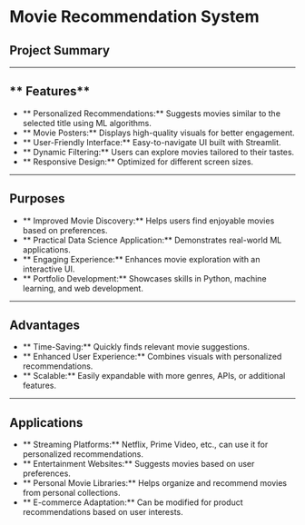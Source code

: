 # **Movie Recommendation System**

## **Project Summary**
---

## ** Features**
- ** Personalized Recommendations:** Suggests movies similar to the selected title using ML algorithms.
- ** Movie Posters:** Displays high-quality visuals for better engagement.
- ** User-Friendly Interface:** Easy-to-navigate UI built with Streamlit.
- ** Dynamic Filtering:** Users can explore movies tailored to their tastes.
- ** Responsive Design:** Optimized for different screen sizes.

---

## **Purposes**
- ** Improved Movie Discovery:** Helps users find enjoyable movies based on preferences.
- ** Practical Data Science Application:** Demonstrates real-world ML applications.
- ** Engaging Experience:** Enhances movie exploration with an interactive UI.
- ** Portfolio Development:** Showcases skills in Python, machine learning, and web development.

---

## **Advantages**
- ** Time-Saving:** Quickly finds relevant movie suggestions.
- ** Enhanced User Experience:** Combines visuals with personalized recommendations.
- ** Scalable:** Easily expandable with more genres, APIs, or additional features.

---

## **Applications**
- ** Streaming Platforms:** Netflix, Prime Video, etc., can use it for personalized recommendations.
- ** Entertainment Websites:** Suggests movies based on user preferences.
- ** Personal Movie Libraries:** Helps organize and recommend movies from personal collections.
- ** E-commerce Adaptation:** Can be modified for product recommendations based on user interests.


